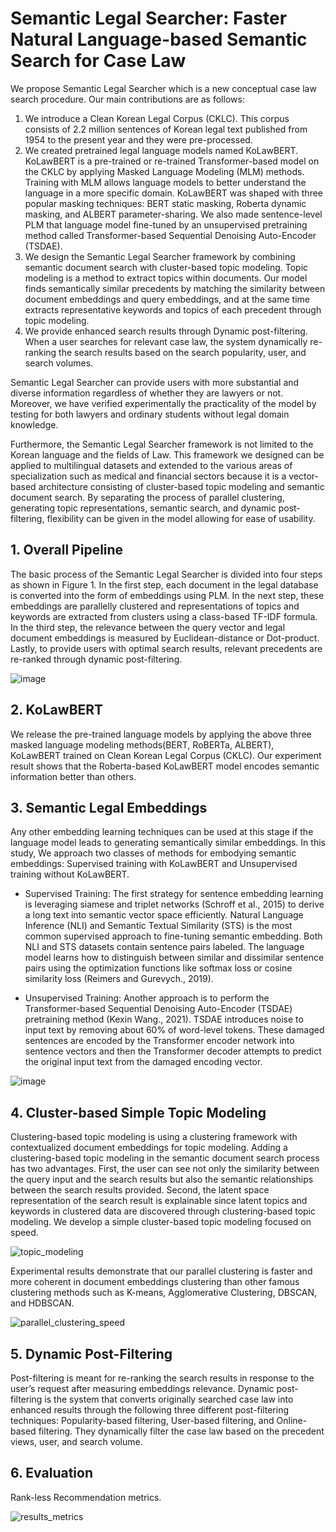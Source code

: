 # Semantic Legal Searcher: Faster Natural Language-based Semantic Search for Case Law

 We propose Semantic Legal Searcher which is a new conceptual case law search procedure. Our main contributions are as follows:
 
 1)	We introduce a Clean Korean Legal Corpus (CKLC). This corpus consists of 2.2 million sentences of Korean legal text published from 1954 to the present year and they were pre-processed.
 2) We created pretrained legal language models named KoLawBERT. KoLawBERT is a pre-trained or re-trained Transformer-based model on the CKLC by applying Masked Language Modeling (MLM) methods. Training with MLM allows language models to better understand the language in a more specific domain. KoLawBERT was shaped with three popular masking techniques: BERT static masking, Roberta dynamic masking, and ALBERT parameter-sharing. We also made sentence-level PLM that language model fine-tuned by an unsupervised pretraining method called Transformer-based Sequential Denoising Auto-Encoder (TSDAE).
 3) We design the Semantic Legal Searcher framework by combining semantic document search with cluster-based topic modeling. Topic modeling is a method to extract topics within documents. Our model finds semantically similar precedents by matching the similarity between document embeddings and query embeddings, and at the same time extracts representative keywords and topics of each precedent through topic modeling.
 4)	We provide enhanced search results through Dynamic post-filtering. When a user searches for relevant case law, the system dynamically re-ranking the search results based on the search popularity, user, and search volumes.

 Semantic Legal Searcher can provide users with more substantial and diverse information regardless of whether they are lawyers or not. Moreover, we have verified experimentally the practicality of the model by testing for both lawyers and ordinary students without legal domain knowledge.
 
 Furthermore, the Semantic Legal Searcher framework is not limited to the Korean language and the fields of Law. This framework we designed can be applied to multilingual datasets and extended to the various areas of specialization such as medical and financial sectors because it is a vector-based architecture consisting of cluster-based topic modeling and semantic document search. By separating the process of parallel clustering, generating topic representations, semantic search, and dynamic post-filtering, flexibility can be given in the model allowing for ease of usability.
 

 ## 1. Overall Pipeline
 
 The basic process of the Semantic Legal Searcher is divided into four steps as shown in Figure 1.  In the first step, each document in the legal database is converted into the form of embeddings using PLM. In the next step, these embeddings are parallelly clustered and representations of topics and keywords are extracted from clusters using a class-based TF-IDF formula. In the third step, the relevance between the query vector and legal document embeddings is measured by Euclidean-distance or Dot-product. Lastly, to provide users with optimal search results, relevant precedents are re-ranked through dynamic post-filtering.

![image](https://user-images.githubusercontent.com/105137667/186150572-0d86602e-63e4-48f7-9dba-c299f2805f2e.png)

## 2. KoLawBERT

 We release the pre-trained language models by applying the above three masked language modeling methods(BERT, RoBERTa, ALBERT), KoLawBERT trained on Clean Korean Legal Corpus (CKLC). Our experiment result shows that the Roberta-based KoLawBERT model encodes semantic information better than others.

## 3. Semantic Legal Embeddings

 Any other embedding learning techniques can be used at this stage if the language model leads to generating semantically similar embeddings. In this study, We approach two classes of methods for embodying semantic embeddings: Supervised training with KoLawBERT and Unsupervised training without KoLawBERT.
 
  - Supervised Training: The first strategy for sentence embedding learning is leveraging siamese and triplet networks (Schroff et al., 2015) to derive a long text into semantic vector space efficiently. Natural Language Inference (NLI) and Semantic Textual Similarity (STS) is the most common supervised approach to fine-tuning semantic embedding. Both NLI and STS datasets contain sentence pairs labeled. The language model learns how to distinguish between similar and dissimilar sentence pairs using the optimization functions like softmax loss or cosine similarity loss (Reimers and Gurevych., 2019).
 
  - Unsupervised Training: Another approach is to perform the Transformer-based Sequential Denoising Auto-Encoder (TSDAE) pretraining method (Kexin Wang., 2021). TSDAE introduces noise to input text by removing about 60% of word-level tokens. These damaged sentences are encoded by the Transformer encoder network into sentence vectors and then the Transformer decoder attempts to predict the original input text from the damaged encoding vector. 

![image](https://user-images.githubusercontent.com/105137667/186151462-b9b9ee81-bb83-431f-b190-86242ce1d9fe.png)


## 4. Cluster-based Simple Topic Modeling

 Clustering-based topic modeling is using a clustering framework with contextualized document embeddings for topic modeling. Adding a clustering-based topic modeling in the semantic document search process has two advantages. First, the user can see not only the similarity between the query input and the search results but also the semantic relationships between the search results provided. Second, the latent space representation of the search result is explainable since latent topics and keywords in clustered data are discovered through clustering-based topic modeling. We develop a simple cluster-based topic modeling focused on speed.
 
 
![topic_modeling](https://user-images.githubusercontent.com/105137667/185838139-d6ed8874-2715-48e1-98ef-1cb8317f7a19.jpg)
 
 
Experimental results demonstrate that our parallel clustering is faster and more coherent in document embeddings clustering than other famous clustering methods such as K-means, Agglomerative Clustering, DBSCAN, and HDBSCAN.


![parallel_clustering_speed](https://user-images.githubusercontent.com/105137667/172763944-19bf4646-861b-432c-8e71-84dc95bf80a5.jpg)


## 5. Dynamic Post-Filtering
 Post-filtering is meant for re-ranking the search results in response to the user’s request after measuring embeddings relevance. Dynamic post-filtering is the system that converts originally searched case law into enhanced results through the following three different post-filtering techniques: Popularity-based filtering, User-based filtering, and Online-based filtering. They dynamically filter the case law based on the precedent views, user, and search volume.
 

## 6. Evaluation

Rank-less Recommendation metrics.


![results_metrics](https://user-images.githubusercontent.com/105137667/174745498-ed65fda1-493b-4ae1-80c5-21e0e34db4ef.jpg)
